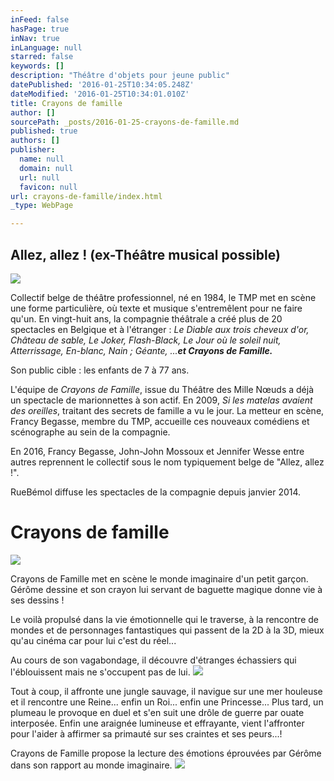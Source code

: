```yaml
---
inFeed: false
hasPage: true
inNav: true
inLanguage: null
starred: false
keywords: []
description: "Théâtre d'objets pour jeune public"
datePublished: '2016-01-25T10:34:05.248Z'
dateModified: '2016-01-25T10:34:01.010Z'
title: Crayons de famille
author: []
sourcePath: _posts/2016-01-25-crayons-de-famille.md
published: true
authors: []
publisher:
  name: null
  domain: null
  url: null
  favicon: null
url: crayons-de-famille/index.html
_type: WebPage

---
```

## Allez, allez ! (ex-Théâtre musical possible)
![](https://the-grid-user-content.s3-us-west-2.amazonaws.com/5e430fa7-f38d-4d93-aca1-cf78981bc605.jpg)

Collectif belge de théâtre professionnel, né en 1984, le TMP met en scène une forme particulière, où texte et musique s'entremêlent pour ne faire qu'un. En vingt-huit ans, la compagnie théâtrale a créé plus de 20 spectacles en Belgique et à l'étranger : _Le Diable aux trois cheveux d'or, Château de sable, Le Joker, Flash-Black, Le Jour où le soleil nuit, Atterrissage, En-blanc, Nain ; Géante, ...**et Crayons de Famille.**_

Son public cible : les enfants de 7 à 77 ans.

L'équipe de _Crayons de Famille_, issue du Théâtre des Mille Nœuds a déjà un spectacle de marionnettes à son actif. En 2009, _Si les matelas avaient des oreilles_, traitant des secrets de famille a vu le jour. La metteur en scène, Francy Begasse, membre du TMP, accueille ces nouveaux comédiens et scénographe au sein de la compagnie.

En 2016, Francy Begasse, John-John Mossoux et Jennifer Wesse entre autres reprennent le collectif sous le nom typiquement belge de "Allez, allez !". 

RueBémol diffuse les spectacles de la compagnie depuis janvier 2014\.

# Crayons de famille
![](https://the-grid-user-content.s3-us-west-2.amazonaws.com/e4176cbd-3485-4776-9b0a-b75bac257674.jpg)

Crayons de Famille met en scène le monde imaginaire d'un petit garçon. Gérôme dessine et son crayon lui servant de baguette magique donne vie à ses dessins !

Le voilà propulsé dans la vie émotionnelle qui le traverse, à la rencontre de mondes et de personnages fantastiques qui passent de la 2D à la 3D, mieux qu'au cinéma car pour lui c'est du réel...

Au cours de son vagabondage, il découvre d'étranges échassiers qui l'éblouissent mais ne s'occupent pas de lui.
![](https://the-grid-user-content.s3-us-west-2.amazonaws.com/3d4d05fa-881a-4a54-80bb-f7b6eea29e91.jpg)

Tout à coup, il affronte une jungle sauvage, il navigue sur une mer houleuse et il rencontre une Reine... enfin un Roi... enfin une Princesse... Plus tard, un plumeau le provoque en duel et s'en suit une drôle de guerre par ouate interposée. Enfin une araignée lumineuse et effrayante, vient l'affronter pour l'aider à affirmer sa primauté sur ses craintes et ses peurs...!

Crayons de Famille propose la lecture des émotions éprouvées par Gérôme dans son rapport au monde imaginaire.
![](https://the-grid-user-content.s3-us-west-2.amazonaws.com/5cadd939-e696-4309-8267-c63644d5ce7e.jpg)